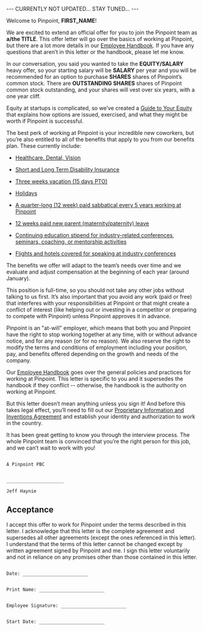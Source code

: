--- CURRENTLY NOT UPDATED... STAY TUNED... --- 

Welcome to Pinpoint, **FIRST_NAME**!

We are excited to extend an official offer for you to join the Pinpoint team as **a/the TITLE**. This offer letter will go over the basics of working at Pinpoint, but there are a lot more details in our [Employee Handbook](https://github.com/Pinpoint/handbook). If you have any questions that aren’t in this letter or the handbook, please let me know.

In our conversation, you said you wanted to take the **EQUITY/SALARY** heavy offer, so your starting salary will be **SALARY** per year and you will be recommended for an option to purchase **SHARES** shares of Pinpoint’s common stock. There are **OUTSTANDING SHARES** shares of Pinpoint common stock outstanding, and your shares will vest over six years, with a one year cliff.

Equity at startups is complicated, so we’ve created a [Guide to Your Equity](https://github.com/pinpt/handbook/blob/master/Hiring-Docs/guide-to-your-equity.md) that explains how options are issued, exercised, and what they might be worth if Pinpoint is successful.

The best perk of working at Pinpoint is your incredible new coworkers, but you’re also entitled to all of the benefits that apply to you from our benefits plan. These currently include:

* [Healthcare, Dental, Vision](https://github.com/pinpt/handbook/blob/master/Corporate-Benefits/healthcare-disability-insurance.md)

* [Short and Long Term Disability Insurance](https://github.com/pinpt/handbook/blob/master/Corporate-Benefits/healthcare-disability-insurance.md)

* [Three weeks vacation (15 days PTO)](https://github.com/pinpt/handbook/blob/master/Corporate-Benefits/vacation-sick-leave.md)

* [Holidays](https://github.com/Pinpoint/handbook/blob/master/Benefits%20and%20Perks/Holiday%20List.md)

* [A quarter-long (12 week) paid sabbatical every 5 years working at Pinpoint](https://github.com/pinpt/handbook/blob/master/Corporate-Benefits/sabbatical.md)

* [12 weeks paid new parent (maternity/paternity) leave](https://github.com/pinpt/handbook/blob/master/Corporate-Benefits/new-parent-leave.md)

* [Continuing education stipend for industry-related conferences, seminars, coaching, or mentorship activities](https://github.com/pinpt/handbook/blob/master/Corporate-Benefits/continuing-education.md)

* [Flights and hotels covered for speaking at industry conferences](https://github.com/pinpt/handbook/blob/master/Corporate-Benefits/continuing-education.md)

The benefits we offer will adapt to the team’s needs over time and we evaluate and adjust compensation at the beginning of each year (around January).

This position is full-time, so you should not take any other jobs without talking to us first. It’s also important that you avoid any work (paid or free) that interferes with your responsibilities at Pinpoint or that might create a conflict of interest (like helping out or investing in a competitor or preparing to compete with Pinpoint) unless Pinpoint approves it in advance.

Pinpoint is an "at-will" employer, which means that both you and Pinpoint have the right to stop working together at any time, with or without advance notice, and for any reason (or for no reason). We also reserve the right to modify the terms and conditions of employment including your position, pay, and benefits offered depending on the growth and needs of the company.

Our [Employee Handbook](https://github.com/Pinpoint/handbook) goes over the general policies and practices for working at Pinpoint. This letter is specific to you and it supersedes the handbook if they conflict -- otherwise, the handbook is the authority on working at Pinpoint.

But this letter doesn’t mean anything unless you sign it! And before this takes legal effect, you’ll need to fill out our [Proprietary Information and Inventions Agreement](https://github.com/pinpt/handbook/blob/master/Hiring-Docs/employee-proprietary-information-inventions-assignment-agreement.md) and establish your identity and authorization to work in the country.

It has been great getting to know you through the interview process. The whole Pinpoint team is convinced that you’re the right person for this job, and we can’t wait to work with you!
```

A Pinpoint PBC


_____________________

Jeff Haynie
```

## Acceptance

I accept this offer to work for Pinpoint under the terms described in this letter. I acknowledge that this letter is the complete agreement and supersedes all other agreements (except the ones referenced in this letter). I understand that the terms of this letter cannot be changed except by written agreement signed by Pinpoint and me. I sign this letter voluntarily and not in reliance on any promises other than those contained in this letter.

```

Date: ________________________


Print Name: ________________________


Employee Signature: ________________________


Start Date: ________________________

```
